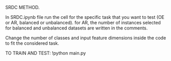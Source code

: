 SRDC METHOD.

In SRDC.ipynb file run the cell for the specific task that you want to test (OE or AR, balanced or unbalanced). for AR, the number of instances selected for balanced and unbalanced datasets are written in the comments.

Change the number of classes and input feature dimensions inside the code to fit the considered task.

TO TRAIN AND TEST: !python main.py
